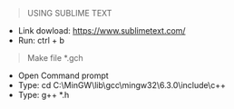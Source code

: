 > USING SUBLIME TEXT
- Link dowload: https://www.sublimetext.com/
- Run: ctrl + b

> Make file *.gch
- Open Command prompt 
- Type: cd C:\MinGW\lib\gcc\mingw32\6.3.0\include\c++
- Type: g++ *.h
